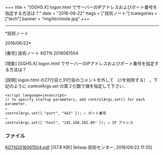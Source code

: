 ﻿+++
title = "[GGH5.X] logon.html でサーバーのIPアドレスおよびポート番号を指定する方法は？"
date = "2016-06-22"
ttags = ["技術ノート"]
tcategories = ["tech"]
banner = "img/technote.jpg"
+++

-----------------------------------------------------------------------------------------------------------------------------

*技術ノート

2016/06/22*


[番号]
技術ノート KGTN 2016061504

[現象]
[GGH5.X] logon.html
でサーバーのIPアドレスおよびポート番号を指定する方法は？

[説明]
logon.html の27行目と31行目のコメントを外して （//を削除する）
，下記のように controlArgs.set の第２引数で値を指定して下さい．

    <script language=javascript>
    // To specify startup parameters, add controlArgs.set() for each parameter.
    …
    controlArgs.set([ "port", "443" ]); ← ポート番号
    …
    controlArgs.set([ "host", "192.168.102.89" ]); ← IP アドレス


### ファイル

 
 


[KGTN2016061504.pdf](http://techreport.kitasp.net/attachments/download/2699/KGTN2016061504.pdf)
 [(57.8 KB)] [kitasp 技術センター, 2016/06/22
11:35]


 


 

